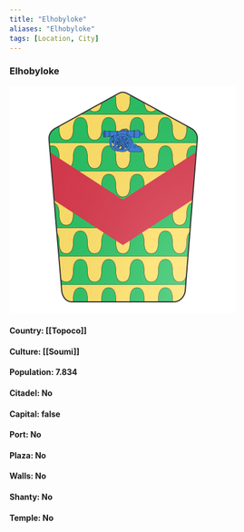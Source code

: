```yaml
---
title: "Elhobyloke"
aliases: "Elhobyloke"
tags: [Location, City]
---
```

### Elhobyloke
![](attachment/6775e8d9ef228469e3fbea94affde02c.svg)

#### Country: [[Topoco]]

#### Culture: [[Soumi]]

#### Population: 7.834

#### Citadel: No

#### Capital: false

#### Port: No

#### Plaza: No

#### Walls: No

#### Shanty: No

#### Temple: No

